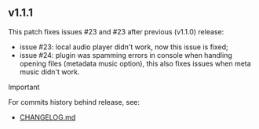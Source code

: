 <!-- markdownlint-disable -->
<!-- textlint-disable -->

## v1.1.1

This patch fixes issues #23 and #23 after previous (v1.1.0) release:

- issue #23: local audio player didn't work, now this issue is fixed;
- issue #24: plugin was spamming errors in console when handling opening files (metadata music option), this also fixes issues when meta music didn't work.

> [!Important]
> For commits history behind release, see:
>
> - [CHANGELOG.md](./../../CHANGELOG.md#111-2025-05-14)
